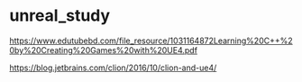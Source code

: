 # unreal_study

https://www.edutubebd.com/file_resource/1031164872Learning%20C++%20by%20Creating%20Games%20with%20UE4.pdf

https://blog.jetbrains.com/clion/2016/10/clion-and-ue4/

